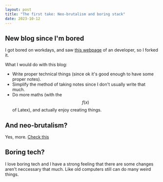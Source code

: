 ```yaml
---
layout: post
title: "The first take: Neo-brutalism and boring stack"
date: 2023-10-12
---
```


## New blog since I'm bored
I got bored on workdays, and saw [this webpage](https://ntietz.com/) of an developer, so I forked it.

What I would do with this blog:
- Write proper technical things (since ok it's good enough to have some proper notes).
- Simplify the method of taking notes since I don't usually write that much.
- Do more maths (with the $$f(x)$$ of Latex), and actually enjoy creating things.

## And neo-brutalism? 
Yes, more. [Check this](https://bootcamp.uxdesign.cc/the-neubrutalism-or-neo-brutalism-ui-design-trend-641714825fed)

## Boring tech?
I love boring tech and I have a strong feeling that there are some changes aren't neccessary that much. Like old computers still can do many weird things.
